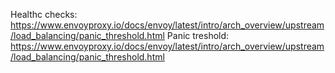 Healthc checks: https://www.envoyproxy.io/docs/envoy/latest/intro/arch_overview/upstream/load_balancing/panic_threshold.html
Panic treshold: https://www.envoyproxy.io/docs/envoy/latest/intro/arch_overview/upstream/load_balancing/panic_threshold.html

